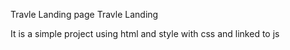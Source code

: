 Travle Landing page
Travle Landing 

It is a simple project using html and style with css and linked to js
